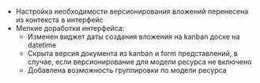 - Настройка необходимости версионирования вложений перенесена из контекста в интерфейс
- Мелкие доработки интерфейса:
  - Изменен виджет даты создания вложения на kanban доске на datetime
  - Скрыта версия документа из kanban и form представлений, в случае, если версионирование для модели ресурса не включено
  - Добавлена возможность группировки по модели ресурса
